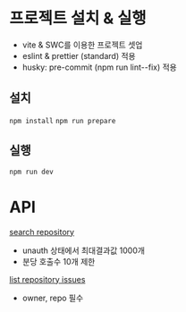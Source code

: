 # 프로젝트 설치 & 실행

- vite & SWC를 이용한 프로젝트 셋업
- eslint & prettier (standard) 적용
- husky: pre-commit (npm run lint--fix) 적용

## 설치

`npm install`
`npm run prepare`

## 실행

`npm run dev`

# API

[search repository](https://docs.github.com/en/rest/search?apiVersion=2022-11-28)

- unauth 상태에서 최대결과값 1000개
- 분당 호출수 10개 제한

[list repository issues](https://docs.github.com/en/rest/issues/issues?apiVersion=2022-11-28#list-repository-issues)

- owner, repo 필수
